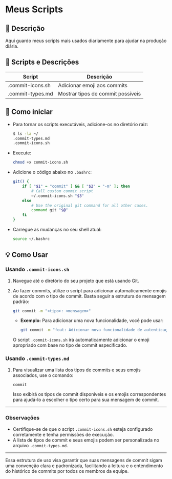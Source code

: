 # Meus Scripts

## 📝 Descrição
Aqui guardo meus scripts mais usados diariamente para ajudar na produção diária.

## 🎯 Scripts e Descrições

<div align="center">

| Script           | Descrição                                                                      |
|------------------|--------------------------------------------------------------------------------|
| .commit-icons.sh | Adicionar emoji aos commits                                                    |
| .commit-types.md | Mostrar tipos de commit possíveis                                              |

</div>

## 🚀 Como iniciar

- Para tornar os scripts executáveis, adicione-os no diretório raiz:	

	```bash
	$ ls -la ~/
	.commit-types.md
	.commit-icons.sh
	```

- Execute:

    ```bash
    chmod +x commit-icons.sh
    ```

- Adicione o código abaixo no `.bashrc`:

	```bash
	git() {
	    if [ "$1" = "commit" ] && [ "$2" = "-m" ]; then
    	    # Call custom commit script
        	~/.commit-icons.sh "$3"
    	else
        	# Use the original git command for all other cases.
        	command git "$@"
    	fi
	}
	```

- Carregue as mudanças no seu shell atual:

	```bash
	source ~/.bashrc
	```

## 💡 Como Usar

### Usando `.commit-icons.sh`

1. Navegue até o diretório do seu projeto que está usando Git.
2. Ao fazer commits, utilize o script para adicionar automaticamente emojis de acordo com o tipo de commit. Basta seguir a estrutura de mensagem padrão:

    ```bash
    git commit -m "<tipo>: <mensagem>"
    ```

   - **Exemplo:** Para adicionar uma nova funcionalidade, você pode usar:

     ```bash
     git commit -m "feat: Adicionar nova funcionalidade de autenticação"
     ```

   O script `.commit-icons.sh` irá automaticamente adicionar o emoji apropriado com base no tipo de commit especificado.

### Usando `.commit-types.md`

1. Para visualizar uma lista dos tipos de commits e seus emojis associados, use o comando:

    ```bash
    commit
    ```

   Isso exibirá os tipos de commit disponíveis e os emojis correspondentes para ajudá-lo a escolher o tipo certo para sua mensagem de commit.

---

### Observações

- Certifique-se de que o script `.commit-icons.sh` esteja configurado corretamente e tenha permissões de execução.
- A lista de tipos de commit e seus emojis podem ser personalizada no arquivo `.commit-types.md`.

---

Essa estrutura de uso visa garantir que suas mensagens de commit sigam uma convenção clara e padronizada, facilitando a leitura e o entendimento do histórico de commits por todos os membros da equipe.
